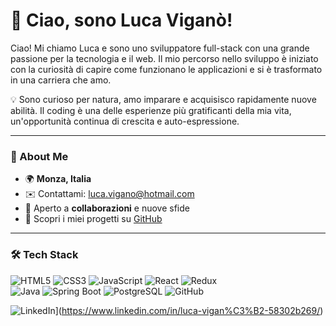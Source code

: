 # 👋 Ciao, sono Luca Viganò!  

Ciao! Mi chiamo Luca e sono uno sviluppatore full-stack con una grande passione per la tecnologia e il web. Il mio percorso nello sviluppo è iniziato con la curiosità di capire come funzionano le applicazioni e si è trasformato in una carriera che amo.  

💡 Sono curioso per natura, amo imparare e acquisisco rapidamente nuove abilità. Il coding è una delle esperienze più gratificanti della mia vita, un'opportunità continua di crescita e auto-espressione.  

---

### 📍 About Me  
- 🌍 **Monza, Italia**  
- ✉️ Contattami: [luca.vigano@hotmail.com](mailto:luca.vigano@hotmail.com)  
- 🤝 Aperto a **collaborazioni** e nuove sfide  
- 🚀 Scopri i miei progetti su [GitHub](https://github.com/LucaVigano)  


---

### 🛠️ Tech Stack  

![HTML5](https://img.shields.io/badge/HTML5-E34F26?style=for-the-badge&logo=html5&logoColor=white)  ![CSS3](https://img.shields.io/badge/CSS3-1572B6?style=for-the-badge&logo=css3&logoColor=white)  ![JavaScript](https://img.shields.io/badge/JavaScript-F7DF1E?style=for-the-badge&logo=javascript&logoColor=black)  ![React](https://img.shields.io/badge/React-61DAFB?style=for-the-badge&logo=react&logoColor=black)  ![Redux](https://img.shields.io/badge/Redux-764ABC?style=for-the-badge&logo=redux&logoColor=white)  
![Java](https://img.shields.io/badge/Java-007396?style=for-the-badge&logo=java&logoColor=white)  ![Spring Boot](https://img.shields.io/badge/Spring_Boot-6DB33F?style=for-the-badge&logo=spring-boot&logoColor=white)  ![PostgreSQL](https://img.shields.io/badge/PostgreSQL-316192?style=for-the-badge&logo=postgresql&logoColor=white)  ![GitHub](https://img.shields.io/badge/GitHub-181717?style=for-the-badge&logo=github&logoColor=white)  

![LinkedIn](https://upload.wikimedia.org/wikipedia/commons/0/01/LinkedIn_Logo_2013.svg)](https://www.linkedin.com/in/luca-vigan%C3%B2-58302b269/)

